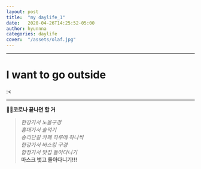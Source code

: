 ```yaml
---
layout: post
title:  "my daylife_1"
date:   2020-04-26T14:25:52-05:00
author: hyunnna
categories: daylife
cover:  "/assets/olaf.jpg"
---
```


***
<h1>I want to go outside </h1>
:<

*****

🐱‍🐉**코로나 끝나면 할 거**<br />

> *한강가서 노을구경*     
> *홍대가서 술먹기*    
> *송리단길 카페 하루에 하나씩*     
> *한강가서 버스킹 구경*     
> *합정가서 맛집 돌아다니기*     
> **마스크 벗고 돌아다니기!!!**     

<br/>
